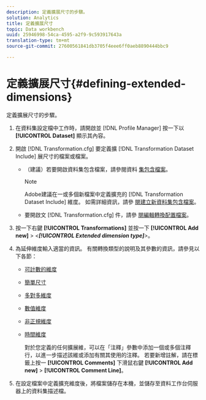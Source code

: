 ```yaml
---
description: 定義擴展尺寸的步驟。
solution: Analytics
title: 定義擴展尺寸
topic: Data workbench
uuid: 25946998-54ca-4595-a2f9-9c593917643a
translation-type: tm+mt
source-git-commit: 27600561841db3705f4eee6ff0aeb8890444bbc9

---
```



# 定義擴展尺寸{#defining-extended-dimensions}

定義擴展尺寸的步驟。

1. 在資料集設定檔中工作時，請開啟並 [!DNL Profile Manager] 按一下以 **[!UICONTROL Dataset]** 顯示其內容。
1. 開啟 [!DNL Transformation.cfg] 要定義擴 [!DNL Transformation Dataset Include] 展尺寸的檔案或檔案。

   * （建議）若要開啟資料集包含檔案，請參閱資料 [集包含檔案](../../../home/c-dataset-const-proc/c-dataset-inc-files/c-abt-dataset-inc-files.md)。

      >[!NOTE]
      >
      >Adobe建議在一或多個新檔案中定義擴充的 [!DNL Transformation Dataset Include] 維度。 如需詳細資訊，請參 [閱建立新資料集包含檔案](../../../home/c-dataset-const-proc/c-dataset-inc-files/c-work-dataset-inc-files/t-create-new-dataset-inc-files.md#task-b29f30605c374a6ca747ac843337b06e)。

   * 要開啟文 [!DNL Transformation.cfg] 件，請參 [閱編輯轉換配置檔案](../../../home/c-dataset-const-proc/c-trans-config-file/t-edit-trans-config-file.md#task-cfef4142c1bf4437a669d1fdc75cabbc)。

1. 按一下右鍵 **[!UICONTROL Transformations]** 並按一下 **[!UICONTROL Add new]** > *&lt;**[!UICONTROL Extended dimension type]**>*。
1. 為延伸維度輸入適當的資訊。 有關轉換類型的說明及其參數的資訊，請參見以下各節：

   * [可計數的維度](../../../home/c-dataset-const-proc/c-ex-dim/c-types-ex-dim/c-count-dim.md#concept-f28b633419494e7bbc510012dbfcc6f8)
   * [簡單尺寸](../../../home/c-dataset-const-proc/c-ex-dim/c-types-ex-dim/c-simple-dim.md#concept-c1d804dac4094489afe61560d2908181)
   * [多對多維度](../../../home/c-dataset-const-proc/c-ex-dim/c-types-ex-dim/c-many-dim.md#concept-5ed3cca8b2194d4f96134f6238040998)
   * [數值維度](../../../home/c-dataset-const-proc/c-ex-dim/c-types-ex-dim/c-num-dim.md#concept-8513b9afaff447c8b334410b565b91ed)
   * [非正規維度](../../../home/c-dataset-const-proc/c-ex-dim/c-types-ex-dim/c-denormal-dim.md#concept-54a2600b8ee748b7acff405daccf3489)
   * [時間維度](../../../home/c-dataset-const-proc/c-ex-dim/c-types-ex-dim/c-time-dim.md#concept-1e4eeb8d33964bb2a8d5768d6439df67)

      對於您定義的任何擴展維，可以在「注釋」參數中添加一個或多個注釋行，以進一步描述該維或添加有關其使用的注釋。 若要新增註解，請在標籤上按一 **[!UICONTROL Comments]** 下滑鼠右鍵 **[!UICONTROL Add new]** > **[!UICONTROL Comment Line]**。

1. 在設定檔案中定義擴充維度後，將檔案儲存在本機，並儲存至資料工作台伺服器上的資料集描述檔。
